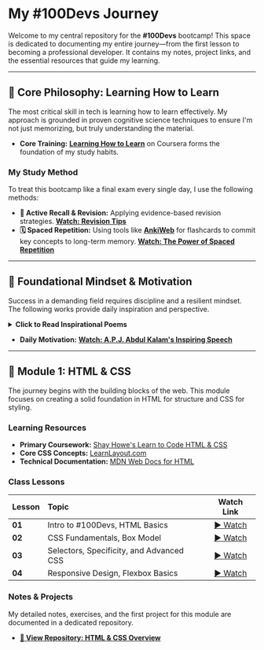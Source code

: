 # My #100Devs Journey

Welcome to my central repository for the **#100Devs** bootcamp! This space is dedicated to documenting my entire journey—from the first lesson to becoming a professional developer. It contains my notes, project links, and the essential resources that guide my learning.

---

## 🧭 Core Philosophy: Learning How to Learn

The most critical skill in tech is learning how to learn effectively. My approach is grounded in proven cognitive science techniques to ensure I'm not just memorizing, but truly understanding the material.

- **Core Training:** **[Learning How to Learn](https://www.coursera.org/learn/learning-how-to-learn)** on Coursera forms the foundation of my study habits.

### My Study Method
To treat this bootcamp like a final exam every single day, I use the following methods:

- **🧠 Active Recall & Revision:** Applying evidence-based revision strategies. **[Watch: Revision Tips](https://www.youtube.com/watch?v=ukLnPbIffxE)**
- **🗓️ Spaced Repetition:** Using tools like **[AnkiWeb](https://ankiweb.net/about)** for flashcards to commit key concepts to long-term memory. **[Watch: The Power of Spaced Repetition](https://www.youtube.com/watch?v=Z-zNHHpXoMM)**

---

## 💪 Foundational Mindset & Motivation

Success in a demanding field requires discipline and a resilient mindset. The following works provide daily inspiration and perspective.

<details>
  <summary><strong>Click to Read Inspirational Poems</strong></summary>

> Out of the night that covers me,
> Black as the pit from pole to pole,
> I thank whatever gods may be
> For my unconquerable soul.
>
> **- from [*Invictus* by William Ernest Henley](https://www.poetryfoundation.org/poems/51642/invictus)**

---

> Go placidly amid the noise and haste,
> and remember what peace there may be in silence.
> As far as possible without surrender
> be on good terms with all persons.
>
> **- from [*Desiderata* by Max Ehrmann](https://allpoetry.com/Desiderata---Words-for-Life)**

---

> Is anybody happier because you passed his way?
> Does anyone remember that you spoke to him today?
> This day is almost over, and its toiling time is through;
> Is there anyone to utter now a kindly word of you?
>
> **- from [*Have You Earned Your Tomorrow* by Edgar Albert Guest](https://www.familyfriendpoems.com/poem/have-you-earned-your-tomorrow-by-edgar-albert-guest)**

</details>

- **Daily Motivation:** **[Watch: A.P.J. Abdul Kalam's Inspiring Speech](https://www.youtube.com/watch?v=6vuetQSwFW8)**

---

## 🚀 Module 1: HTML & CSS

The journey begins with the building blocks of the web. This module focuses on creating a solid foundation in HTML for structure and CSS for styling.

### Learning Resources
- **Primary Coursework:** [Shay Howe's Learn to Code HTML & CSS](https://learn.shayhowe.com/html-css/)
- **Core CSS Concepts:** [LearnLayout.com](https://learnlayout.com/)
- **Technical Documentation:** [MDN Web Docs for HTML](https://developer.mozilla.org/en-US/docs/Web/HTML)

### Class Lessons
| Lesson | Topic | Watch Link |
| :--- | :--- | :---: |
| **01** | Intro to #100Devs, HTML Basics | [▶️ Watch](http.googleusercontent.com/youtube.com/2) |
| **02** | CSS Fundamentals, Box Model | [▶️ Watch](https://youtu.be/eCRbEILXXmE) |
| **03** | Selectors, Specificity, and Advanced CSS | [▶️ Watch](https://youtu.be/rdWM6kUImjE) |
| **04** | Responsive Design, Flexbox Basics | [▶️ Watch](https://youtu.be/eCRbEILXXmE) |

### Notes & Projects
My detailed notes, exercises, and the first project for this module are documented in a dedicated repository.

- **[📂 View Repository: HTML & CSS Overview](https://github.com/GowerCampbell/HTML-CSS-Overview)**
